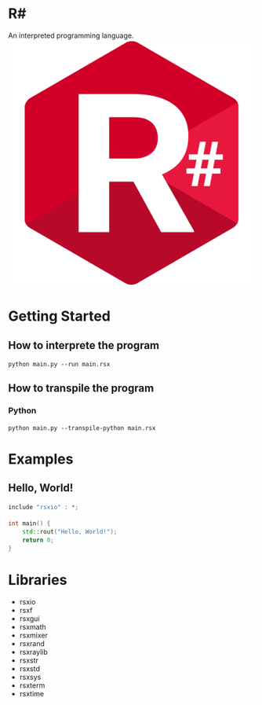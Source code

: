 # R#
An interpreted programming language.
![rsharp logo](./icon.png)

# Getting Started
## How to interprete the program
```
python main.py --run main.rsx
```

## How to transpile the program
### Python
```
python main.py --transpile-python main.rsx
```

# Examples
## Hello, World!
```c++
include "rsxio" : *;

int main() {
    std::rout("Hello, World!");
    return 0;
}
```

# Libraries
- rsxio
- rsxf
- rsxgui
- rsxmath
- rsxmixer
- rsxrand
- rsxraylib
- rsxstr
- rsxstd
- rsxsys
- rsxterm
- rsxtime
